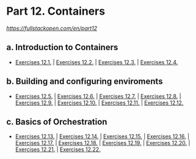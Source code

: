 # Part 12. Containers

_https://fullstackopen.com/en/part12_

## a. Introduction to Containers

- [Exercises 12.1.](https://github.com/patchamama/fullstackopen-part12-Containers/commit/dad4bdbb9ccfbd8b101de6a05dd8b07a9b55b08e) | [Exercises 12.2.](https://github.com/patchamama/fullstackopen-part12-Containers/commit/7458b84f0eb9939d0cbdd6905415d7cb82f9bdd8) | [Exercises 12.3.](https://github.com/patchamama/fullstackopen-part12-Containers/commit/44f5502587a1e427ca34d37e66eabf55bc6ff0f9) | [Exercises 12.4.](https://github.com/patchamama/fullstackopen-part12-Containers/commit/45135ac26e3882ae91295fdece3ac1717557409f)

## b. Building and configuring enviroments

- [Exercises 12.5.](https://github.com/patchamama/fullstackopen-part12-Containers/commit/66b2409602f67154075f8049c9836fff84d775db) | [Exercises 12.6.]() | [Exercises 12.7.]() | [Exercises 12.8.]() | [Exercises 12.9.]() | [Exercises 12.10.]() | [Exercises 12.11.]() | [Exercises 12.12.]()

## c. Basics of Orchestration

- [Exercises 12.13.]() | [Exercises 12.14.]() | [Exercises 12.15.]() | [Exercises 12.16.]() | [Exercises 12.17.]() | [Exercises 12.18.]() | [Exercises 12.19.]() | [Exercises 12.20.]() | [Exercises 12.21.]() | [Exercises 12.22.]()
